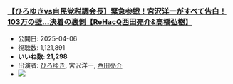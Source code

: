### [【ひろゆきvs自民党税調会長】緊急参戦！宮沢洋一がすべて告白！103万の壁…決着の裏側【ReHacQ西田亮介&高橋弘樹】](https://www.youtube.com/watch?v=mf37-gaqcFE)
-   公開日: 2025-04-06
-   視聴数: 1,121,891
-   **いいね数: 21,298**
-   出演者: [ひろゆき](/rehacq_fan/people/ひろゆき "wikilink"), 宮沢洋一, [西田亮介](/rehacq_fan/people/西田亮介 "wikilink")
- [![](https://img.youtube.com/vi/mf37-gaqcFE/hqdefault.jpg)](https://www.youtube.com/watch?v=mf37-gaqcFE)
